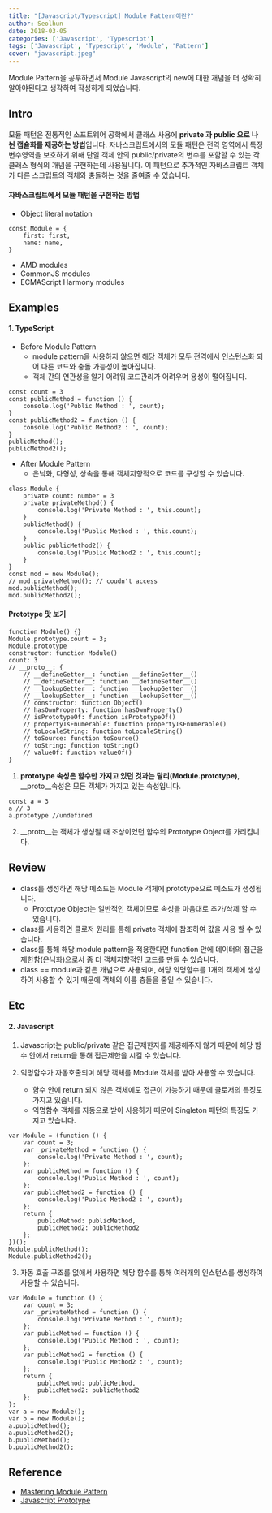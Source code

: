 ```yaml
---
title: "[Javascript/Typescript] Module Pattern이란?"
author: Seolhun
date: 2018-03-05
categories: ['Javascript', 'Typescript']
tags: ['Javascript', 'Typescript', 'Module', 'Pattern']
cover: "javascript.jpeg"
---
```


Module Pattern을 공부하면서 Module Javascript의 new에 대한 개념을 더 정확히 알아야된다고 생각하여 작성하게 되었습니다.

## Intro
모듈 패턴은 전통적인 소프트웨어 공학에서 클래스 사용에 **private 과 public 으로 나뉜 캡슐화를 제공하는 방법**입니다.
자바스크립트에서의 모듈 패턴은 전역 영역에서 특정 변수영역을 보호하기 위해 단일 객체 안의 public/private의 변수를 포함할 수 있는 각 클래스 형식의 개념을 구현하는데 사용됩니다.
이 패턴으로 추가적인 자바스크립트 객체가 다른 스크립트의 객체와 충돌하는 것을 줄여줄 수 있습니다.

#### 자바스크립트에서 모듈 패턴을 구현하는 방법
- Object literal notation

```tsx
const Module = {
    first: first,
    name: name,
}
```

- AMD modules
- CommonJS modules
- ECMAScript Harmony modules

## Examples
#### 1. TypeScript
- Before Module Pattern
    - module pattern을 사용하지 않으면 해당 객체가 모두 전역에서 인스턴스화 되어 다른 코드와 충돌 가능성이 높아집니다.
    - 객체 간의 연관성을 알기 어려워 코드관리가 어려우며 용성이 떨어집니다.

```tsx
const count = 3
const publicMethod = function () {
    console.log('Public Method : ', count);
}
const publicMethod2 = function () {
    console.log('Public Method2 : ', count);
}
publicMethod();
publicMethod2();
```

- After Module Pattern
    - 은닉화, 다형성, 상속을 통해 객체지향적으로 코드를 구성할 수 있습니다.

```tsx
class Module {
    private count: number = 3
    private privateMethod() {
        console.log('Private Method : ', this.count);
    }
    publicMethod() {
        console.log('Public Method : ', this.count);
    }
    public publicMethod2() {
        console.log('Public Method2 : ', this.count);
    }
}
const mod = new Module();
// mod.privateMethod(); // coudn't access
mod.publicMethod();
mod.publicMethod2();
```

#### Prototype 맛 보기
```tsx
function Module() {}
Module.prototype.count = 3;
Module.prototype
constructor: function Module()
count: 3
// __proto__: {
    // __defineGetter__: function __defineGetter__()
    // __defineSetter__: function __defineSetter__()
    // __lookupGetter__: function __lookupGetter__()
    // __lookupSetter__: function __lookupSetter__()
    // constructor: function Object()
    // hasOwnProperty: function hasOwnProperty()
    // isPrototypeOf: function isPrototypeOf()
    // propertyIsEnumerable: function propertyIsEnumerable()
    // toLocaleString: function toLocaleString()
    // toSource: function toSource()
    // toString: function toString()
    // valueOf: function valueOf()
}
```

1. **prototype 속성은 함수만 가지고 있던 것과는 달리(Module.prototype)**, __proto__속성은 모든 객체가 가지고 있는 속성입니다.

```tsx
const a = 3
a // 3
a.prototype //undefined
```

2. __proto__는 객체가 생성될 때 조상이었던 함수의 Prototype Object를 가리킵니다.

## Review
- class를 생성하면 해당 메소드는 Module 객체에 prototype으로 메소드가 생성됩니다.
    - Prototype Object는 일반적인 객체이므로 속성을 마음대로 추가/삭제 할 수 있습니다.
- class를 사용하면 클로저 원리를 통해 private 객체에 참조하여 값을 사용 할 수 있습니다.
- class를 통해 해당 module pattern을 적용한다면 function 안에 데이터의 접근을 제한함(은닉화)으로서 좀 더 객체지향적인 코드를 만들 수 있습니다.
- class == module과 같은 개념으로 사용되며, 해당 익명함수를 1개의 객체에 생성하여 사용할 수 있기 때문에 객체의 이름 충돌을 줄일 수 있습니다.

## Etc
#### 2. Javascript
1. Javascript는 public/private 같은 접근제한자를 제공해주지 않기 때문에 해당 함수 안에서 return을 통해 접근제한을 시킬 수 있습니다.

2. 익명함수가 자동호출되며 해당 객체를 Module 객체를 받아 사용할 수 있습니다.
    - 함수 안에 return 되지 않은 객체에도 접근이 가능하기 때문에 클로저의 특징도 가지고 있습니다.
    - 익명함수 객체를 자동으로 받아 사용하기 때문에 Singleton 패턴의 특징도 가지고 있습니다.

```tsx
var Module = (function () {
    var count = 3;
    var _privateMethod = function () {
        console.log('Private Method : ', count);
    };
    var publicMethod = function () {
        console.log('Public Method : ', count);
    };
    var publicMethod2 = function () {
        console.log('Public Method2 : ', count);
    };
    return {
        publicMethod: publicMethod,
        publicMethod2: publicMethod2
    };
})();
Module.publicMethod();
Module.publicMethod2();
```

3. 자동 호출 구조를 없애서 사용하면 해당 함수를 통해 여러개의 인스턴스를 생성하여 사용할 수 있습니다.

```tsx
var Module = function () {
    var count = 3;
    var _privateMethod = function () {
        console.log('Private Method : ', count);
    };
    var publicMethod = function () {
        console.log('Public Method : ', count);
    };
    var publicMethod2 = function () {
        console.log('Public Method2 : ', count);
    };
    return {
        publicMethod: publicMethod,
        publicMethod2: publicMethod2
    };
};
var a = new Module();
var b = new Module();
a.publicMethod();
a.publicMethod2();
b.publicMethod();
b.publicMethod2();
```

## Reference
- [Mastering Module Pattern](https://toddmotto.com/mastering-the-module-pattern/)
- [Javascript Prototype](https://medium.com/@bluesh55/javascript-prototype-%EC%9D%B4%ED%95%B4%ED%95%98%EA%B8%B0-f8e67c286b67)
